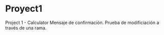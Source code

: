 # Proyect1
Project 1 - Calculator
Mensaje de confirmación.
Prueba de modificiación a través de una rama.

